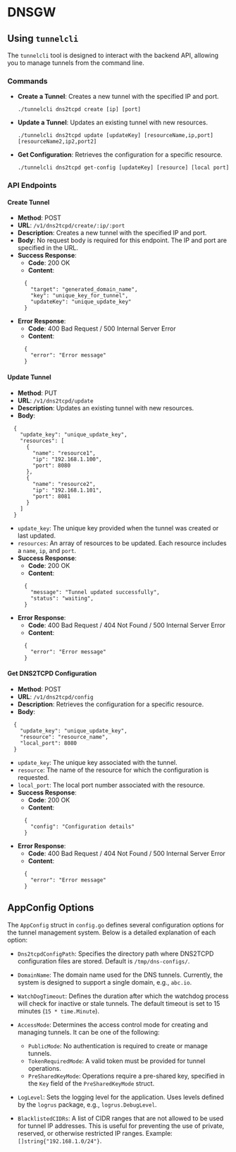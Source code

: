 # DNSGW

## Using `tunnelcli`

The `tunnelcli` tool is designed to interact with the backend API, allowing you to manage tunnels from the command line.

### Commands

- **Create a Tunnel**: Creates a new tunnel with the specified IP and port.
    ```shell
    ./tunnelcli dns2tcpd create [ip] [port]
    ```


- **Update a Tunnel**: Updates an existing tunnel with new resources.
    ```shell
    ./tunnelcli dns2tcpd update [updateKey] [resourceName,ip,port] [resourceName2,ip2,port2]
    ```


- **Get Configuration**: Retrieves the configuration for a specific resource.
  ```shell
  ./tunnelcli dns2tcpd get-config [updateKey] [resource] [local port]
  ```


### API Endpoints

#### Create Tunnel
- **Method**: POST
- **URL**: `/v1/dns2tcpd/create/:ip/:port`
- **Description**: Creates a new tunnel with the specified IP and port.
- **Body**: No request body is required for this endpoint. The IP and port are specified in the URL.
- **Success Response**:
  - **Code**: 200 OK
  - **Content**:
  ```
    {
      "target": "generated_domain_name",
      "key": "unique_key_for_tunnel",
      "updateKey": "unique_update_key"
    }
  ```
- **Error Response**:
  - **Code**: 400 Bad Request / 500 Internal Server Error
  - **Content**:
  ```
    {
      "error": "Error message"
    }
  ```

#### Update Tunnel
- **Method**: PUT
- **URL**: `/v1/dns2tcpd/update`
- **Description**: Updates an existing tunnel with new resources.
- **Body**:
```
  {
    "update_key": "unique_update_key",
    "resources": [
      {
        "name": "resource1",
        "ip": "192.168.1.100",
        "port": 8080
      },
      {
        "name": "resource2",
        "ip": "192.168.1.101",
        "port": 8081
      }
    ]
  }
  ```
  - `update_key`: The unique key provided when the tunnel was created or last updated.
  - `resources`: An array of resources to be updated. Each resource includes a `name`, `ip`, and `port`.
- **Success Response**:
  - **Code**: 200 OK
  - **Content**:
  ```
    {
      "message": "Tunnel updated successfully",
      "status": "waiting",
    }
  ```
- **Error Response**:
  - **Code**: 400 Bad Request / 404 Not Found / 500 Internal Server Error
  - **Content**:
  ```
    {
      "error": "Error message"
    }
  ```
#### Get DNS2TCPD Configuration
- **Method**: POST
- **URL**: `/v1/dns2tcpd/config`
- **Description**: Retrieves the configuration for a specific resource.
- **Body**:
```
  {
    "update_key": "unique_update_key",
    "resource": "resource_name",
    "local_port": 8080
  }
```
  - `update_key`: The unique key associated with the tunnel.
  - `resource`: The name of the resource for which the configuration is requested.
  - `local_port`: The local port number associated with the resource.
- **Success Response**:
  - **Code**: 200 OK
  - **Content**:
  ```
    {
      "config": "Configuration details"
    }
  ```
- **Error Response**:
  - **Code**: 400 Bad Request / 404 Not Found / 500 Internal Server Error
  - **Content**:
  ```
    {
      "error": "Error message"
    }
    ```


## AppConfig Options

The `AppConfig` struct in `config.go` defines several configuration options for the tunnel management system. Below is a detailed explanation of each option:

- `Dns2tcpdConfigPath`: Specifies the directory path where DNS2TCPD configuration files are stored. Default is `/tmp/dns-configs/`.

- `DomainName`: The domain name used for the DNS tunnels. Currently, the system is designed to support a single domain, e.g., `abc.io`.

- `WatchDogTimeout`: Defines the duration after which the watchdog process will check for inactive or stale tunnels. The default timeout is set to 15 minutes (`15 * time.Minute`).

- `AccessMode`: Determines the access control mode for creating and managing tunnels. It can be one of the following:
  - `PublicMode`: No authentication is required to create or manage tunnels.
  - `TokenRequiredMode`: A valid token must be provided for tunnel operations.
  - `PreSharedKeyMode`: Operations require a pre-shared key, specified in the `Key` field of the `PreSharedKeyMode` struct.

- `LogLevel`: Sets the logging level for the application. Uses levels defined by the `logrus` package, e.g., `logrus.DebugLevel`.

- `BlacklistedCIDRs`: A list of CIDR ranges that are not allowed to be used for tunnel IP addresses. This is useful for preventing the use of private, reserved, or otherwise restricted IP ranges. Example: `[]string{"192.168.1.0/24"}`.